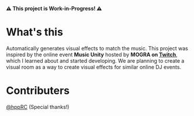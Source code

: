 **:warning: This project is Work-in-Progress! :warning:**

# What's this

Automatically generates visual effects to match the music. This project was inspired by the online event **Music Unity** hosted by **MOGRA on [Twitch](https://www.twitch.tv/mogra)**, which I learned about and started developing. We are planning to create a visual room as a way to create visual effects for similar online DJ events.


# Contributers

[@hppRC](https://github.com/hppRC) (Special thanks!)
